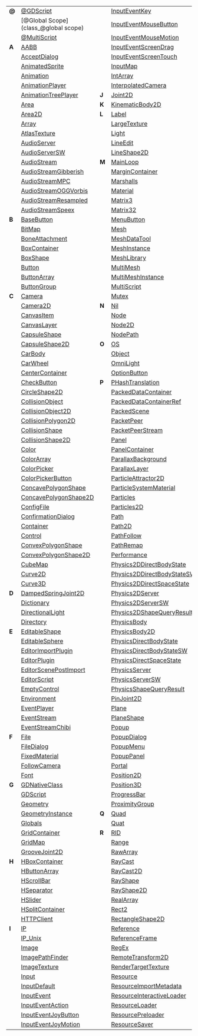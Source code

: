 
|  | | | | | |
|  --- | ------- | --- | ------- | --- | ------- |
| **@** | [@GDScript](class_@gdscript) |  | [InputEventKey](class_inputeventkey) |  | [RichTextLabel](class_richtextlabel) | 
|  | [@Global Scope](class_@global scope) |  | [InputEventMouseButton](class_inputeventmousebutton) |  | [RigidBody](class_rigidbody) | 
|  | [@MultiScript](class_@multiscript) |  | [InputEventMouseMotion](class_inputeventmousemotion) |  | [RigidBody2D](class_rigidbody2d) | 
| **A** | [AABB](class_aabb) |  | [InputEventScreenDrag](class_inputeventscreendrag) |  | [Room](class_room) | 
|  | [AcceptDialog](class_acceptdialog) |  | [InputEventScreenTouch](class_inputeventscreentouch) |  | [RoomBounds](class_roombounds) | 
|  | [AnimatedSprite](class_animatedsprite) |  | [InputMap](class_inputmap) | **S** | [Sample](class_sample) | 
|  | [Animation](class_animation) |  | [IntArray](class_intarray) |  | [SampleLibrary](class_samplelibrary) | 
|  | [AnimationPlayer](class_animationplayer) |  | [InterpolatedCamera](class_interpolatedcamera) |  | [SamplePlayer](class_sampleplayer) | 
|  | [AnimationTreePlayer](class_animationtreeplayer) | **J** | [Joint2D](class_joint2d) |  | [SamplePlayer2D](class_sampleplayer2d) | 
|  | [Area](class_area) | **K** | [KinematicBody2D](class_kinematicbody2d) |  | [SceneIO](class_sceneio) | 
|  | [Area2D](class_area2d) | **L** | [Label](class_label) |  | [SceneInteractiveLoader](class_sceneinteractiveloader) | 
|  | [Array](class_array) |  | [LargeTexture](class_largetexture) |  | [SceneMainLoop](class_scenemainloop) | 
|  | [AtlasTexture](class_atlastexture) |  | [Light](class_light) |  | [ScenePreloader](class_scenepreloader) | 
|  | [AudioServer](class_audioserver) |  | [LineEdit](class_lineedit) |  | [Script](class_script) | 
|  | [AudioServerSW](class_audioserversw) |  | [LineShape2D](class_lineshape2d) |  | [ScrollBar](class_scrollbar) | 
|  | [AudioStream](class_audiostream) | **M** | [MainLoop](class_mainloop) |  | [ScrollContainer](class_scrollcontainer) | 
|  | [AudioStreamGibberish](class_audiostreamgibberish) |  | [MarginContainer](class_margincontainer) |  | [SegmentShape2D](class_segmentshape2d) | 
|  | [AudioStreamMPC](class_audiostreammpc) |  | [Marshalls](class_marshalls) |  | [Semaphore](class_semaphore) | 
|  | [AudioStreamOGGVorbis](class_audiostreamoggvorbis) |  | [Material](class_material) |  | [Separator](class_separator) | 
|  | [AudioStreamResampled](class_audiostreamresampled) |  | [Matrix3](class_matrix3) |  | [Shader](class_shader) | 
|  | [AudioStreamSpeex](class_audiostreamspeex) |  | [Matrix32](class_matrix32) |  | [ShaderMaterial](class_shadermaterial) | 
| **B** | [BaseButton](class_basebutton) |  | [MenuButton](class_menubutton) |  | [Shape](class_shape) | 
|  | [BitMap](class_bitmap) |  | [Mesh](class_mesh) |  | [Shape2D](class_shape2d) | 
|  | [BoneAttachment](class_boneattachment) |  | [MeshDataTool](class_meshdatatool) |  | [Skeleton](class_skeleton) | 
|  | [BoxContainer](class_boxcontainer) |  | [MeshInstance](class_meshinstance) |  | [Slider](class_slider) | 
|  | [BoxShape](class_boxshape) |  | [MeshLibrary](class_meshlibrary) |  | [SoundPlayer2D](class_soundplayer2d) | 
|  | [Button](class_button) |  | [MultiMesh](class_multimesh) |  | [SoundRoomParams](class_soundroomparams) | 
|  | [ButtonArray](class_buttonarray) |  | [MultiMeshInstance](class_multimeshinstance) |  | [Spatial](class_spatial) | 
|  | [ButtonGroup](class_buttongroup) |  | [MultiScript](class_multiscript) |  | [SpatialPlayer](class_spatialplayer) | 
| **C** | [Camera](class_camera) |  | [Mutex](class_mutex) |  | [SpatialSamplePlayer](class_spatialsampleplayer) | 
|  | [Camera2D](class_camera2d) | **N** | [Nil](class_nil) |  | [SpatialSound2DServer](class_spatialsound2dserver) | 
|  | [CanvasItem](class_canvasitem) |  | [Node](class_node) |  | [SpatialSound2DServerSW](class_spatialsound2dserversw) | 
|  | [CanvasLayer](class_canvaslayer) |  | [Node2D](class_node2d) |  | [SpatialSoundServer](class_spatialsoundserver) | 
|  | [CapsuleShape](class_capsuleshape) |  | [NodePath](class_nodepath) |  | [SpatialSoundServerSW](class_spatialsoundserversw) | 
|  | [CapsuleShape2D](class_capsuleshape2d) | **O** | [OS](class_os) |  | [SpatialStreamPlayer](class_spatialstreamplayer) | 
|  | [CarBody](class_carbody) |  | [Object](class_object) |  | [SphereShape](class_sphereshape) | 
|  | [CarWheel](class_carwheel) |  | [OmniLight](class_omnilight) |  | [SpinBox](class_spinbox) | 
|  | [CenterContainer](class_centercontainer) |  | [OptionButton](class_optionbutton) |  | [SplitContainer](class_splitcontainer) | 
|  | [CheckButton](class_checkbutton) | **P** | [PHashTranslation](class_phashtranslation) |  | [SpotLight](class_spotlight) | 
|  | [CircleShape2D](class_circleshape2d) |  | [PackedDataContainer](class_packeddatacontainer) |  | [Sprite](class_sprite) | 
|  | [CollisionObject](class_collisionobject) |  | [PackedDataContainerRef](class_packeddatacontainerref) |  | [SpriteFrames](class_spriteframes) | 
|  | [CollisionObject2D](class_collisionobject2d) |  | [PackedScene](class_packedscene) |  | [StaticBody](class_staticbody) | 
|  | [CollisionPolygon2D](class_collisionpolygon2d) |  | [PacketPeer](class_packetpeer) |  | [StaticBody2D](class_staticbody2d) | 
|  | [CollisionShape](class_collisionshape) |  | [PacketPeerStream](class_packetpeerstream) |  | [StreamPeer](class_streampeer) | 
|  | [CollisionShape2D](class_collisionshape2d) |  | [Panel](class_panel) |  | [StreamPeerTCP](class_streampeertcp) | 
|  | [Color](class_color) |  | [PanelContainer](class_panelcontainer) |  | [StreamPlayer](class_streamplayer) | 
|  | [ColorArray](class_colorarray) |  | [ParallaxBackground](class_parallaxbackground) |  | [String](class_string) | 
|  | [ColorPicker](class_colorpicker) |  | [ParallaxLayer](class_parallaxlayer) |  | [StringArray](class_stringarray) | 
|  | [ColorPickerButton](class_colorpickerbutton) |  | [ParticleAttractor2D](class_particleattractor2d) |  | [StyleBox](class_stylebox) | 
|  | [ConcavePolygonShape](class_concavepolygonshape) |  | [ParticleSystemMaterial](class_particlesystemmaterial) |  | [StyleBoxEmpty](class_styleboxempty) | 
|  | [ConcavePolygonShape2D](class_concavepolygonshape2d) |  | [Particles](class_particles) |  | [StyleBoxFlat](class_styleboxflat) | 
|  | [ConfigFile](class_configfile) |  | [Particles2D](class_particles2d) |  | [StyleBoxImageMask](class_styleboximagemask) | 
|  | [ConfirmationDialog](class_confirmationdialog) |  | [Path](class_path) |  | [StyleBoxTexture](class_styleboxtexture) | 
|  | [Container](class_container) |  | [Path2D](class_path2d) |  | [SurfaceTool](class_surfacetool) | 
|  | [Control](class_control) |  | [PathFollow](class_pathfollow) | **T** | [TCP_Server](class_tcp_server) | 
|  | [ConvexPolygonShape](class_convexpolygonshape) |  | [PathRemap](class_pathremap) |  | [TabContainer](class_tabcontainer) | 
|  | [ConvexPolygonShape2D](class_convexpolygonshape2d) |  | [Performance](class_performance) |  | [Tabs](class_tabs) | 
|  | [CubeMap](class_cubemap) |  | [Physics2DDirectBodyState](class_physics2ddirectbodystate) |  | [TestCube](class_testcube) | 
|  | [Curve2D](class_curve2d) |  | [Physics2DDirectBodyStateSW](class_physics2ddirectbodystatesw) |  | [TextEdit](class_textedit) | 
|  | [Curve3D](class_curve3d) |  | [Physics2DDirectSpaceState](class_physics2ddirectspacestate) |  | [Texture](class_texture) | 
| **D** | [DampedSpringJoint2D](class_dampedspringjoint2d) |  | [Physics2DServer](class_physics2dserver) |  | [TextureButton](class_texturebutton) | 
|  | [Dictionary](class_dictionary) |  | [Physics2DServerSW](class_physics2dserversw) |  | [TextureFrame](class_textureframe) | 
|  | [DirectionalLight](class_directionallight) |  | [Physics2DShapeQueryResult](class_physics2dshapequeryresult) |  | [TextureProgress](class_textureprogress) | 
|  | [Directory](class_directory) |  | [PhysicsBody](class_physicsbody) |  | [Theme](class_theme) | 
| **E** | [EditableShape](class_editableshape) |  | [PhysicsBody2D](class_physicsbody2d) |  | [Thread](class_thread) | 
|  | [EditableSphere](class_editablesphere) |  | [PhysicsDirectBodyState](class_physicsdirectbodystate) |  | [TileMap](class_tilemap) | 
|  | [EditorImportPlugin](class_editorimportplugin) |  | [PhysicsDirectBodyStateSW](class_physicsdirectbodystatesw) |  | [TileSet](class_tileset) | 
|  | [EditorPlugin](class_editorplugin) |  | [PhysicsDirectSpaceState](class_physicsdirectspacestate) |  | [Timer](class_timer) | 
|  | [EditorScenePostImport](class_editorscenepostimport) |  | [PhysicsServer](class_physicsserver) |  | [TouchScreenButton](class_touchscreenbutton) | 
|  | [EditorScript](class_editorscript) |  | [PhysicsServerSW](class_physicsserversw) |  | [Transform](class_transform) | 
|  | [EmptyControl](class_emptycontrol) |  | [PhysicsShapeQueryResult](class_physicsshapequeryresult) |  | [Translation](class_translation) | 
|  | [Environment](class_environment) |  | [PinJoint2D](class_pinjoint2d) |  | [TranslationServer](class_translationserver) | 
|  | [EventPlayer](class_eventplayer) |  | [Plane](class_plane) |  | [Tree](class_tree) | 
|  | [EventStream](class_eventstream) |  | [PlaneShape](class_planeshape) |  | [TreeItem](class_treeitem) | 
|  | [EventStreamChibi](class_eventstreamchibi) |  | [Popup](class_popup) | **U** | [UnshadedMaterial](class_unshadedmaterial) | 
| **F** | [File](class_file) |  | [PopupDialog](class_popupdialog) | **V** | [VBoxContainer](class_vboxcontainer) | 
|  | [FileDialog](class_filedialog) |  | [PopupMenu](class_popupmenu) |  | [VButtonArray](class_vbuttonarray) | 
|  | [FixedMaterial](class_fixedmaterial) |  | [PopupPanel](class_popuppanel) |  | [VScrollBar](class_vscrollbar) | 
|  | [FollowCamera](class_followcamera) |  | [Portal](class_portal) |  | [VSeparator](class_vseparator) | 
|  | [Font](class_font) |  | [Position2D](class_position2d) |  | [VSlider](class_vslider) | 
| **G** | [GDNativeClass](class_gdnativeclass) |  | [Position3D](class_position3d) |  | [VSplitContainer](class_vsplitcontainer) | 
|  | [GDScript](class_gdscript) |  | [ProgressBar](class_progressbar) |  | [Vector2](class_vector2) | 
|  | [Geometry](class_geometry) |  | [ProximityGroup](class_proximitygroup) |  | [Vector2Array](class_vector2array) | 
|  | [GeometryInstance](class_geometryinstance) | **Q** | [Quad](class_quad) |  | [Vector3](class_vector3) | 
|  | [Globals](class_globals) |  | [Quat](class_quat) |  | [Vector3Array](class_vector3array) | 
|  | [GridContainer](class_gridcontainer) | **R** | [RID](class_rid) |  | [VideoPlayer](class_videoplayer) | 
|  | [GridMap](class_gridmap) |  | [Range](class_range) |  | [VideoStream](class_videostream) | 
|  | [GrooveJoint2D](class_groovejoint2d) |  | [RawArray](class_rawarray) |  | [VideoStreamTheora](class_videostreamtheora) | 
| **H** | [HBoxContainer](class_hboxcontainer) |  | [RayCast](class_raycast) |  | [Viewport](class_viewport) | 
|  | [HButtonArray](class_hbuttonarray) |  | [RayCast2D](class_raycast2d) |  | [VisibilityEnabler](class_visibilityenabler) | 
|  | [HScrollBar](class_hscrollbar) |  | [RayShape](class_rayshape) |  | [VisibilityEnabler2D](class_visibilityenabler2d) | 
|  | [HSeparator](class_hseparator) |  | [RayShape2D](class_rayshape2d) |  | [VisibilityNotifier](class_visibilitynotifier) | 
|  | [HSlider](class_hslider) |  | [RealArray](class_realarray) |  | [VisibilityNotifier2D](class_visibilitynotifier2d) | 
|  | [HSplitContainer](class_hsplitcontainer) |  | [Rect2](class_rect2) |  | [VisualInstance](class_visualinstance) | 
|  | [HTTPClient](class_httpclient) |  | [RectangleShape2D](class_rectangleshape2d) |  | [VisualServer](class_visualserver) | 
| **I** | [IP](class_ip) |  | [Reference](class_reference) | **W** | [WindowDialog](class_windowdialog) | 
|  | [IP_Unix](class_ip_unix) |  | [ReferenceFrame](class_referenceframe) |  | [World](class_world) | 
|  | [Image](class_image) |  | [RegEx](class_regex) |  | [World2D](class_world2d) | 
|  | [ImagePathFinder](class_imagepathfinder) |  | [RemoteTransform2D](class_remotetransform2d) |  | [WorldEnvironment](class_worldenvironment) | 
|  | [ImageTexture](class_imagetexture) |  | [RenderTargetTexture](class_rendertargettexture) | **X** | [XMLParser](class_xmlparser) | 
|  | [Input](class_input) |  | [Resource](class_resource) | **b** | [bool](class_bool) | 
|  | [InputDefault](class_inputdefault) |  | [ResourceImportMetadata](class_resourceimportmetadata) | **i** | [int](class_int) | 
|  | [InputEvent](class_inputevent) |  | [ResourceInteractiveLoader](class_resourceinteractiveloader) | **r** | [real](class_real) | 
|  | [InputEventAction](class_inputeventaction) |  | [ResourceLoader](class_resourceloader) | 
|  | [InputEventJoyButton](class_inputeventjoybutton) |  | [ResourcePreloader](class_resourcepreloader) | 
|  | [InputEventJoyMotion](class_inputeventjoymotion) |  | [ResourceSaver](class_resourcesaver) | 

